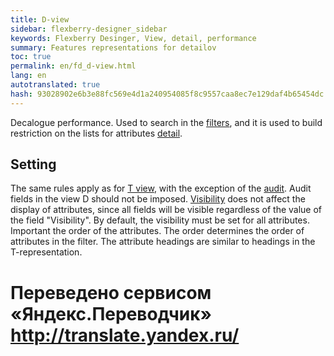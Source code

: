 ```yaml
--- 
title: D-view 
sidebar: flexberry-designer_sidebar 
keywords: Flexberry Desinger, View, detail, performance 
summary: Features representations for detailov 
toc: true 
permalink: en/fd_d-view.html 
lang: en 
autotranslated: true 
hash: 93028902e6b3e88fc569e4d1a240954085f8c9557caa8ec7e129daf4b65454dc 
--- 
```


Decalogue performance. 
Used to search in the [filters](fw_filtersand-limits.html), and it is used to build restriction on the lists for attributes [detail](fo_detail-associations-properties.html). 

## Setting 

The same rules apply as for [T view](fd_t-view.html), with the exception of the [audit](efs_audit.html). Audit fields in the view D should not be imposed. 
[Visibility](fd_hidden-properties-view.html) does not affect the display of attributes, since all fields will be visible regardless of the value of the field "Visibility". By default, the visibility must be set for all attributes. 
Important the order of the attributes. The order determines the order of attributes in the filter. 
The attribute headings are similar to headings in the T-representation. 



 # Переведено сервисом «Яндекс.Переводчик» http://translate.yandex.ru/